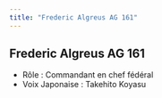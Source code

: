 ```yaml
---
title: "Frederic Algreus AG 161"
---
```


Frederic Algreus AG 161
-----------------------


- Rôle : Commandant en chef fédéral  
- Voix Japonaise : Takehito Koyasu

